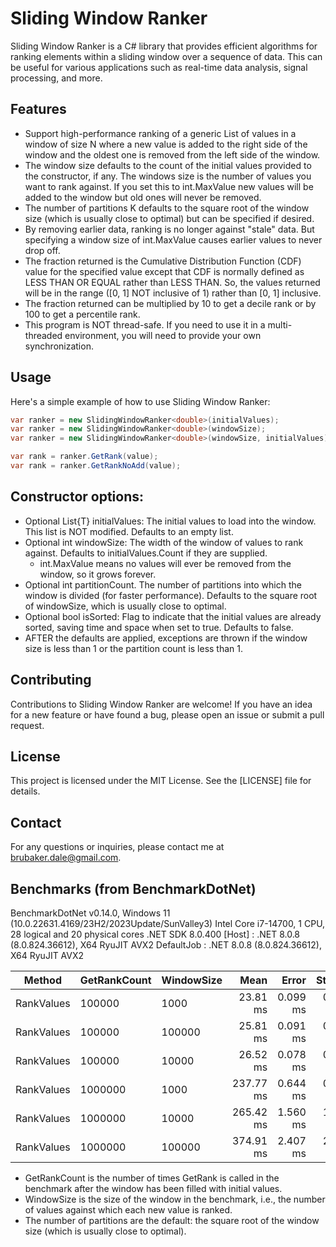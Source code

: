 # Sliding Window Ranker

Sliding Window Ranker is a C# library that provides efficient algorithms for ranking elements within a sliding window
over a sequence of data. This can be useful for various applications such as real-time data analysis, signal processing,
and more.

## Features

- Support high-performance ranking of a generic List of values in a window of size N where a new value is added to the
  right side of the window and the oldest one is removed from the left side of the window.
- The window size defaults to the count of the initial values provided to the constructor, if any. The windows size is
  the number of values you want to rank against. If you set this to int.MaxValue new values will be added to the window
  but old ones will never be removed.
- The number of partitions K defaults to the square root of the window size (which is usually close to optimal) but can
  be specified if desired.
- By removing earlier data, ranking is no longer against "stale" data. But specifying a window size of int.MaxValue
  causes earlier values to never drop off.
- The fraction returned is the Cumulative Distribution Function (CDF) value for the specified value except that CDF is
  normally defined as LESS THAN OR EQUAL rather than LESS THAN. So, the values returned will be in the range ([0, 1] NOT
  inclusive of 1) rather than [0, 1] inclusive.
- The fraction returned can be multiplied by 10 to get a decile rank or by 100 to get a percentile rank.
- This program is NOT thread-safe. If you need to use it in a multi-threaded environment, you will need to provide your
  own synchronization.

## Usage

Here's a simple example of how to use Sliding Window Ranker:

```csharp
var ranker = new SlidingWindowRanker<double>(initialValues);
var ranker = new SlidingWindowRanker<double>(windowSize);
var ranker = new SlidingWindowRanker<double>(windowSize, initialValues);

var rank = ranker.GetRank(value);
var rank = ranker.GetRankNoAdd(value);
```

## Constructor options:
* Optional List{T} initialValues: The initial values to load into the window. This list is NOT modified. Defaults to an empty list.
* Optional int windowSize: The width of the window of values to rank against. Defaults to initialValues.Count if they are supplied. 
    * int.MaxValue means no values will ever be removed from the window, so it grows forever.
* Optional int partitionCount. The number of partitions into which the window is divided (for faster performance). Defaults to the square root of windowSize, which is usually close to optimal.
* Optional bool isSorted: Flag to indicate that the initial values are already sorted, saving time and space when set to true. Defaults to false.
* AFTER the defaults are applied, exceptions are thrown if the window size is less than 1 or the partition count is less than 1.

## Contributing

Contributions to Sliding Window Ranker are welcome! If you have an idea for a new feature or have found a bug, please
open an issue or submit a pull request.

## License

This project is licensed under the MIT License. See the [LICENSE] file for details.

## Contact

For any questions or inquiries, please contact me at [brubaker.dale@gmail.com](mailto:brubaker.dale@gmail.com).

## Benchmarks (from BenchmarkDotNet)

BenchmarkDotNet v0.14.0, Windows 11 (10.0.22631.4169/23H2/2023Update/SunValley3)
Intel Core i7-14700, 1 CPU, 28 logical and 20 physical cores
.NET SDK 8.0.400
[Host]     : .NET 8.0.8 (8.0.824.36612), X64 RyuJIT AVX2
DefaultJob : .NET 8.0.8 (8.0.824.36612), X64 RyuJIT AVX2

| Method     | GetRankCount | WindowSize | Mean      | Error    | StdDev   | Rank |
|----------- |------------- |----------- |----------:|---------:|---------:|-----:|
| RankValues | 100000       | 1000       |  23.81 ms | 0.099 ms | 0.088 ms |    1 |
| RankValues | 100000       | 100000     |  25.81 ms | 0.091 ms | 0.081 ms |    2 |
| RankValues | 100000       | 10000      |  26.52 ms | 0.078 ms | 0.073 ms |    3 |
| RankValues | 1000000      | 1000       | 237.77 ms | 0.644 ms | 0.603 ms |    4 |
| RankValues | 1000000      | 10000      | 265.42 ms | 1.560 ms | 1.460 ms |    5 |
| RankValues | 1000000      | 100000     | 374.91 ms | 2.407 ms | 2.251 ms |    6 |

* GetRankCount is the number of times GetRank is called in the benchmark after the window has been filled with initial values.
* WindowSize is the size of the window in the benchmark, i.e., the number of values against which each new value is
ranked.
* The number of partitions are the default: the square root of the window size (which is usually close to optimal).
